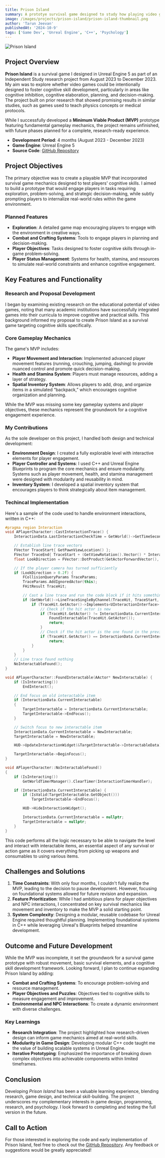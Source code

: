 ```yaml
---
title: Prison Island
summary: A prototye survival game designed to study how playing video games can be used to train cognitive skills.
image: /images/projects/prison-island/prison-island-thumbnail.png
author: 'Tarun Jeevan'
publishedAt: '2024-10-9'
tags: ['Game Dev', 'Unreal Engine', 'C++', 'Psychology']
---
```


![Prison Island](/images/projects/prison-island/prison-island-thumbnail.png)

## **Project Overview**
**Prison Island** is a survival game I designed in Unreal Engine 5 as part of an Independent Study research project from August 2023 to December 2023. My aim was to explore whether video games could be intentionally designed to foster cognitive skill development, particularly in areas like cognitive inhibition, cognitive elaboration, planning, and decision-making. The project built on prior research that showed promising results in similar studies, such as games used to teach physics concepts or medical protocols.

While I successfully developed a **Minimum Viable Product (MVP)** prototype featuring fundamental gameplay mechanics, the project remains unfinished, with future phases planned for a complete, research-ready experience.
- **Development Period**: 4 months (August 2023 - December 2023)
- **Game Engine**: Unreal Engine 5
- **Source Code**: [GitHub Repository](https://github.com/tarunJeevan/prison-island)

## **Project Objectives**
The primary objective was to create a playable MVP that incorporated survival game mechanics designed to test players&apos; cognitive skills. I aimed to build a prototype that would engage players in tasks requiring exploration, problem-solving, and strategic decision-making, while subtly prompting players to internalize real-world rules within the game environment.

### **Planned Features**
- **Exploration**: A detailed game map encouraging players to engage with the environment in creative ways.
- **Combat and Crafting Systems**: Tools to engage players in planning and decision-making.
- **Player Objectives**: Tasks designed to foster cognitive skills through in-game problem-solving.
- **Player Status Management**: Systems for health, stamina, and resources to simulate real-world constraints and enhance cognitive engagement.

## **Key Features and Functionality**
### **Research and Proposal Development**
I began by examining existing research on the educational potential of video games, noting that many academic institutions have successfully integrated games into their curricula to improve cognitive and practical skills. This background informed my proposal to create Prison Island as a survival game targeting cognitive skills specifically.

### **Core Gameplay Mechanics**
The game&apos;s MVP includes:
- **Player Movement and Interaction**: Implemented advanced player movement features (running, crouching, jumping, dashing) to provide nuanced control and promote quick decision-making.
- **Health and Stamina System**: Players must manage resources, adding a layer of strategy.
- **Spatial Inventory System**: Allows players to add, drop, and organize items in a simulated “backpack,” which encourages cognitive organization and planning.

While the MVP was missing some key gameplay systems and player objectives, these mechanics represent the groundwork for a cognitive engagement experience.

### **My Contributions**
As the sole developer on this project, I handled both design and technical development:
- **Environment Design**: I created a fully explorable level with interactive elements for player engagement.
- **Player Controller and Systems**: I used C++ and Unreal Engine Blueprints to program the core mechanics and ensure modularity. Systems such as player movement, health, and stamina management were designed with modularity and reusability in mind.
- **Inventory System**: I developed a spatial inventory system that encourages players to think strategically about item management.

### **Techincal Implementation**
Here&apos;s a sample of the code used to handle environment interactions, written in C++:
```cpp
#pragma region Interaction
void APlayerCharacter::CastInteractionTrace() {
	InteractionData.LastInteractionCheckTime = GetWorld()->GetTimeSeconds();

    // Establish line trace vectors
	FVector TraceStart{ GetPawnViewLocation() };
	FVector TraceEnd{ TraceStart + (GetViewRotation().Vector() * InteractionCheckDistance) };
	float LookDirection = FVector::DotProduct(GetActorForwardVector(), GetViewRotation().Vector());

    // If the player camera has turned sufficiently
	if (LookDirection > 0.2f) {
		FCollisionQueryParams TraceParams;
		TraceParams.AddIgnoredActor(this);
		FHitResult TraceHit;

        // Cast a line trace and run the code block if it hits something
		if (GetWorld()->LineTraceSingleByChannel(TraceHit, TraceStart, TraceEnd, ECC_Visibility, TraceParams)) {
			if (TraceHit.GetActor()->Implements<UInteractionInterface>()) {
				// Check if the hit actor is new
				if (TraceHit.GetActor() != InteractionData.CurrentInteractable) {
					FoundInteractable(TraceHit.GetActor());
					return;
				}
				// Check if the hit actor is the one found in the previous line trace
				if (TraceHit.GetActor() == InteractionData.CurrentInteractable)
					return;
			}
		}
	}
	// Line trace found nothing
	NoInteractableFound();
}

void APlayerCharacter::FoundInteractable(AActor* NewInteractable) {
	if (IsInteracting())
		EndInteract();

    // End focus on old interactable item
	if (InteractionData.CurrentInteractable)
	{
		TargetInteractable = InteractionData.CurrentInteractable;
		TargetInteractable->EndFocus();
	}

    // Switch focus to new interactable item
	InteractionData.CurrentInteractable = NewInteractable;
	TargetInteractable = NewInteractable;

	HUD->UpdateInteractionWidget(&TargetInteractable->InteractableData);

	TargetInteractable->BeginFocus();
}

void APlayerCharacter::NoInteractableFound()
{
	if (IsInteracting())
		GetWorldTimerManager().ClearTimer(InteractionTimerHandler);

	if (InteractionData.CurrentInteractable) {
		if (IsValid(TargetInteractable.GetObject()))
			TargetInteractable->EndFocus();

		HUD->HideInteractionWidget();

		InteractionData.CurrentInteractable = nullptr;
		TargetInteractable = nullptr;
	}
}
```
This code performs all the logic necessary to be able to navigate the level and interact with interactable items, an essential aspect of any survival or action game as it covers everything from picking up weapons and consumables to using various items.

## **Challenges and Solutions**
1. **Time Constraints**: With only four months, I couldn&apos;t fully realize the MVP, leading to the decision to pause development. However, focusing on foundational systems allowed for future revision and expansion.
2. **Feature Prioritization**: While I had ambitious plans for player objectives and NPC interactions, I concentrated on key survival mechanics like movement and inventory to make the MVP a solid starting point.
3. **System Complexity**: Designing a modular, reusable codebase for Unreal Engine required thoughtful planning. Implementing foundational systems in C++ while leveraging Unreal&apos;s Blueprints helped streamline development.

## **Outcome and Future Development**
While the MVP was incomplete, it set the groundwork for a survival game prototype with robust movement, basic survival elements, and a cognitive skill development framework. Looking forward, I plan to continue expanding Prison Island by adding:
- **Combat and Crafting Systems**: To encourage problem-solving and resource management.
- **Player Objectives and Puzzles**: Objectives tied to cognitive skills to measure engagement and improvement.
- **Environmental and NPC Interactions**: To create a dynamic environment with diverse challenges.

### **Key Learnings**
- **Research Integration**: The project highlighted how research-driven design can inform game mechanics aimed at real-world skills.
- **Modularity in Game Design**: Developing modular C++ code taught me the value of building scalable systems in Unreal Engine.
- **Iterative Prototyping**: Emphasized the importance of breaking down complex objectives into achievable components within limited timeframes.

## **Conclusion**
Developing *Prison Island* has been a valuable learning experience, blending research, game design, and technical skill-building. The project underscores my complementary interests in game design, programming, research, and psychology. I look forward to completing and testing the full version in the future.

## **Call to Action**
For those interested in exploring the code and early implementation of Prison Island, feel free to check out the [GitHub Repository](https://github.com/tarunJeevan/prison-island). Any feedback or suggestions would be greatly appreciated!